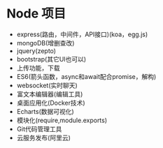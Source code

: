 # Node 项目

- express(路由，中间件，API接口)(koa，egg.js)
- mongoDB(增删查改)
- jquery(zepto)
- bootstrap(其它UI也可以)
- 上传功能，下载
- ES6(箭头函数，async和await配合promise，解构)
- websocket(实时聊天)
- 富文本编辑器(编辑工具)
- 桌面应用化(Docker技术)
- Echarts(数据可视化)
- 模块化(require,module.exports)
- Git代码管理工具
- 云服务发布(阿里云)
